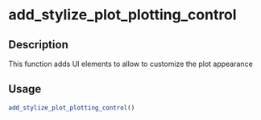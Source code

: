 # add_stylize_plot_plotting_control

## Description

This function adds UI elements to allow to customize the plot appearance

## Usage

```r
add_stylize_plot_plotting_control()
```

